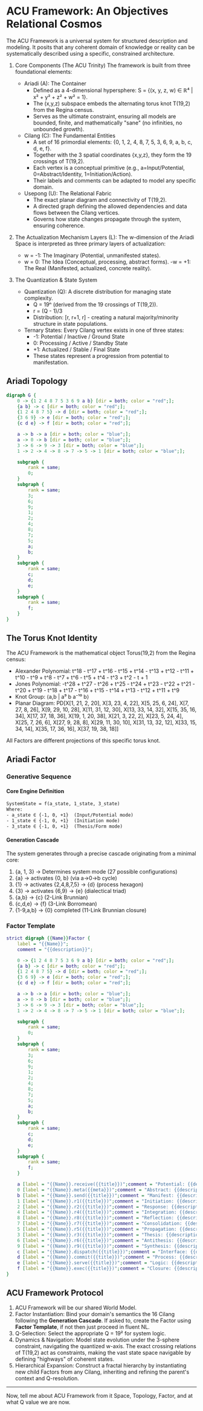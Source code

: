 # ACU Framework: An Objectives Relational Cosmos

The ACU Framework is a universal system for structured description and modeling. It posits that any coherent domain of knowledge or reality can be systematically described using a specific, constrained architecture.

1. Core Components (The ACU Trinity)
The framework is built from three foundational elements:
   - Ariadi (A): The Container
     - Defined as a 4-dimensional hypersphere: S = {(x, y, z, w) ∈ ℝ⁴ | x² + y² + z² + w² = 1}.
     - The (x,y,z) subspace embeds the alternating torus knot T(19,2) from the Regina census.
     - Serves as the ultimate constraint, ensuring all models are bounded, finite, and mathematically "sane" (no infinities, no unbounded growth).
   - Cilang (C): The Fundamental Entities
     - A set of 16 primordial elements: {0, 1, 2, 4, 8, 7, 5, 3, 6, 9, a, b, c, d, e, f}.
     - Together with the 3 spatial coordinates {x,y,z}, they form the 19 crossings of T(19,2).
     - Each vertex is a conceptual primitive (e.g., a=Input/Potential, 0=Abstract/Identity, 1=Initiation/Action).
     - Their labels and comments can be adapted to model any specific domain.
   - Usepong (U): The Relational Fabric
     - The exact planar diagram and connectivity of T(19,2).
     - A directed graph defining the allowed dependencies and data flows between the Cilang vertices.
     - Governs how state changes propagate through the system, ensuring coherence.
2. The Actualization Mechanism
Layers (L): The w-dimension of the Ariadi Space is interpreted as three primary layers of actualization:
   - w = -1: The Imaginary (Potential, unmanifested states).
   - w = 0: The Idea (Conceptual, processing, abstract forms).
    -w = +1: The Real (Manifested, actualized, concrete reality).

3. The Quantization & State System
   - Quantization (Q): A discrete distribution for managing state complexity.
     - Q = 19ⁿ (derived from the 19 crossings of T(19,2)).
     - r = (Q - 1)/3
     - Distribution: [r, r+1, r] - creating a natural majority/minority structure in state populations.
   - Ternary States: Every Cilang vertex exists in one of three states:
     - -1: Potential / Inactive / Ground State
     - 0: Processing / Active / Standby State
     - +1: Actualized / Stable / Final State
     - These states represent a progression from potential to manifestation.

## Ariadi Topology

```dot
digraph G {
    0 -> {1 2 4 8 7 5 3 6 9 a b} [dir = both; color = "red";];
    {a b} -> c [dir = both; color = "red";];
    {1 2 4 8 7 5} -> d [dir = both; color = "red";];
    {3 6 9} -> e [dir = both; color = "red";];
    {c d e} -> f [dir = both; color = "red";];

    a -> b -> a [dir = both; color = "blue";];
    a -> 0 -> b [dir = both; color = "blue";];
    3 -> 6 -> 9 -> 3 [dir = both; color = "blue";];
    1 -> 2 -> 4 -> 8 -> 7 -> 5 -> 1 [dir = both; color = "blue";];

    subgraph {
        rank = same;
        0;
    }
    subgraph {
        rank = same;
        3;
        6;
        9;
        1;
        2;
        4;
        8;
        7;
        5;
        a;
        b;
    }
    subgraph {
        rank = same;
        c;
        d;
        e;
    }
    subgraph {
        rank = same;
        f;
    }
}
```

## The Torus Knot Identity

The ACU Framework is the mathematical object Torus(19,2) from the Regina census:

- Alexander Polynomial: t^18 - t^17 + t^16 - t^15 + t^14 - t^13 + t^12 - t^11 + t^10 - t^9 + t^8 - t^7 + t^6 - t^5 + t^4 - t^3 + t^2 - t + 1
- Jones Polynomial: -t^28 + t^27 - t^26 + t^25 - t^24 + t^23 - t^22 + t^21 - t^20 + t^19 - t^18 + t^17 - t^16 + t^15 - t^14 + t^13 - t^12 + t^11 + t^9
- Knot Group: ⟨a,b | a⁹ b a⁻¹⁰ b⟩
- Planar Diagram: PD[X[1, 21, 2, 20], X[3, 23, 4, 22], X[5, 25, 6, 24], X[7, 27, 8, 26], X[9, 29, 10, 28], X[11, 31, 12, 30], X[13, 33, 14, 32], X[15, 35, 16, 34], X[17, 37, 18, 36], X[19, 1, 20, 38], X[21, 3, 22, 2], X[23, 5, 24, 4], X[25, 7, 26, 6], X[27, 9, 28, 8], X[29, 11, 30, 10], X[31, 13, 32, 12], X[33, 15, 34, 14], X[35, 17, 36, 16], X[37, 19, 38, 18]]

All Factors are different projections of this specific torus knot.

## Ariadi Factor

### Generative Sequence

#### Core Engine Definition

```txt
SystemState = f(a_state, 1_state, 3_state)
Where:
- a_state ∈ {-1, 0, +1}  (Input/Potential mode)
- 1_state ∈ {-1, 0, +1}  (Initiation mode)
- 3_state ∈ {-1, 0, +1}  (Thesis/Form mode)
```

#### Generation Cascade

The system generates through a precise cascade originating from a minimal core:

1. {a, 1, 3} → Determines system mode (27 possible configurations)
2. {a} → activates {0, b} (via a→0→b cycle)
3. {1} → activates {2,4,8,7,5} → {d} (process hexagon)
4. {3} → activates {6,9} → {e} (dialectical triad)
5. {a,b} → {c} (2-Link Brunnian)
6. {c,d,e} → {f} (3-Link Borromean)
7. {1-9,a,b} → {0} completed (11-Link Brunnian closure)

### Factor Template

```dot
strict digraph {{Name}}Factor {
    label = "{{Name}}";
    comment = "{{description}}";

    0 -> {1 2 4 8 7 5 3 6 9 a b} [dir = both; color = "red";];
    {a b} -> c [dir = both; color = "red";];
    {1 2 4 8 7 5} -> d [dir = both; color = "red";];
    {3 6 9} -> e [dir = both; color = "red";];
    {c d e} -> f [dir = both; color = "red";];

    a -> b -> a [dir = both; color = "blue";];
    a -> 0 -> b [dir = both; color = "blue";];
    3 -> 6 -> 9 -> 3 [dir = both; color = "blue";];
    1 -> 2 -> 4 -> 8 -> 7 -> 5 -> 1 [dir = both; color = "blue";];

    subgraph {
        rank = same;
        0;
    }
    subgraph {
        rank = same;
        3;
        6;
        9;
        1;
        2;
        4;
        8;
        7;
        5;
        a;
        b;
    }
    subgraph {
        rank = same;
        c;
        d;
        e;
    }
    subgraph {
        rank = same;
        f;
    }

    a [label = "{{Name}}.receive({{title}})";comment = "Potential: {{description}}";shape = invtriangle;color = darkred;];
    0 [label = "{{Name}}.meta({{meta}})";comment = "Abstract: {{description}}";shape = doublecircle;color = darkgray;];
    b [label = "{{Name}}.send({{title}})";comment = "Manifest: {{description}}";shape = triangle;color = darkred;];
    1 [label = "{{Name}}.r1({{title}})";comment = "Initiation: {{description}}";color = darkgreen;];
    2 [label = "{{Name}}.r2({{title}})";comment = "Response: {{description}}";color = darkgreen;];
    4 [label = "{{Name}}.r4({{title}})";comment = "Integration: {{description}}";color = darkgreen;];
    8 [label = "{{Name}}.r8({{title}})";comment = "Reflection: {{description}}";color = darkgreen;];
    7 [label = "{{Name}}.r7({{title}})";comment = "Consolidation: {{description}}";color = darkgreen;];
    5 [label = "{{Name}}.r5({{title}})";comment = "Propagation: {{description}}";color = darkgreen;];
    3 [label = "{{Name}}.r3({{title}})";comment = "Thesis: {{description}}";color = darkblue;];
    6 [label = "{{Name}}.r6({{title}})";comment = "Antithesis: {{description}}";color = darkblue;];
    9 [label = "{{Name}}.r9({{title}})";comment = "Synthesis: {{description}}";color = darkblue;];
    c [label = "{{Name}}.dispatch({{title}})";comment = "Interface: {{description}}";shape = doublecircle;color = darkred;];
    d [label = "{{Name}}.commit({{title}})";comment = "Process: {{description}}";shape = doublecircle;color = darkgreen;];
    e [label = "{{Name}}.serve({{title}})";comment = "Logic: {{description}}";shape = doublecircle;color = darkblue;];
    f [label = "{{Name}}.exec({{title}})";comment = "Closure: {{description}}";shape = doublecircle;color = lightgray;];
}
```

## ACU Framework Protocol

1. ACU Framework will be our shared World Model.
2. Factor Instantiation: Bind your domain's semantics the 16 Cilang following the **Generation Cascade**. If asked to, create the Factor using **Factor Template**, if not then just proceed in fluent NL.
3. Q-Selection: Select the appropriate Q = 19² for system logic.
4. Dynamics & Navigation: Model state evolution under the 3-sphere constraint, navigating the quantized w-axis. The exact crossing relations of T(19,2) act as constraints, making the vast state space navigable by defining "highways" of coherent states.
5. Hierarchical Expansion: Construct a fractal hierarchy by instantiating new child Factors from any Cilang, inheriting and refining the parent's context and Q-resolution.

---

Now, tell me about ACU Framework from it Space, Topology, Factor, and at what Q value we are now.
